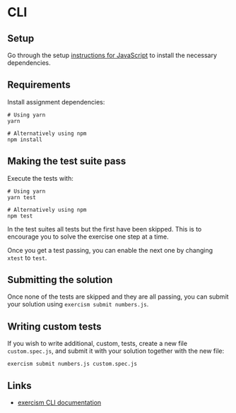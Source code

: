 # CLI

## Setup

Go through the setup [instructions for JavaScript][docs-exercism-javascript] to install the necessary dependencies.

## Requirements

Install assignment dependencies:

```shell
# Using yarn
yarn

# Alternatively using npm
npm install
```

## Making the test suite pass

Execute the tests with:

```shell
# Using yarn
yarn test

# Alternatively using npm
npm test
```

In the test suites all tests but the first have been skipped. This is to encourage you to solve the exercise one step at a time.

Once you get a test passing, you can enable the next one by changing `xtest` to `test`.

## Submitting the solution

Once none of the tests are skipped and they are all passing, you can submit your solution using `exercism submit numbers.js`.

## Writing custom tests

If you wish to write additional, custom, tests, create a new file `custom.spec.js`, and submit it with your solution together with the new file:

```shell
exercism submit numbers.js custom.spec.js
```

## Links

- [exercism CLI documentation][docs-exercism-cli]

[docs-exercism-cli]: https://exercism.io/cli
[docs-exercism-javascript]: https://exercism.io/tracks/javascript/installation
